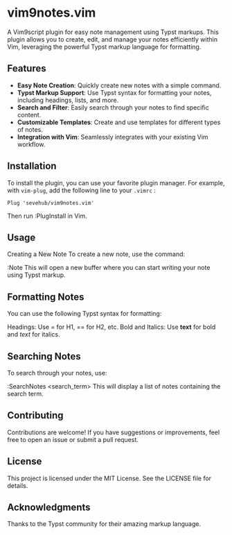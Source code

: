 # vim9notes.vim
A Vim9script plugin for easy note management using Typst markups. This plugin allows you to create, edit, and manage your notes efficiently within Vim, leveraging the powerful Typst markup language for formatting.

## Features

- **Easy Note Creation**: Quickly create new notes with a simple command.
- **Typst Markup Support**: Use Typst syntax for formatting your notes, including headings, lists, and more.
- **Search and Filter**: Easily search through your notes to find specific content.
- **Customizable Templates**: Create and use templates for different types of notes.
- **Integration with Vim**: Seamlessly integrates with your existing Vim workflow.

## Installation

To install the plugin, you can use your favorite plugin manager. For example, with `vim-plug`, add the following line to your `.vimrc` :

```vim
Plug 'sevehub/vim9notes.vim'
```

Then run :PlugInstall in Vim.

## Usage
Creating a New Note
To create a new note, use the command:

:Note
This will open a new buffer where you can start writing your note using Typst markup.

## Formatting Notes
You can use the following Typst syntax for formatting:

Headings: Use = for H1, == for H2, etc.
Bold and Italics: Use **text** for bold and *text* for italics.

## Searching Notes
To search through your notes, use:

:SearchNotes <search_term>
This will display a list of notes containing the search term.

## Contributing
Contributions are welcome! If you have suggestions or improvements, feel free to open an issue or submit a pull request.

## License
This project is licensed under the MIT License. See the LICENSE file for details.

## Acknowledgments
Thanks to the Typst community for their amazing markup language.

